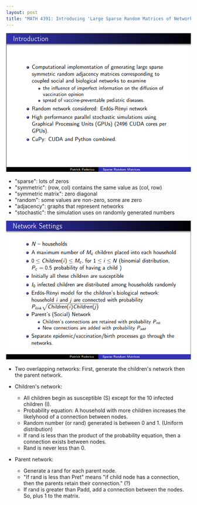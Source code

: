 ```yaml
---
layout: post
title: "MATH 4391: Introducing 'Large Sparse Random Matrices of Network Models' "
---
```


![Introduction slide](/assets/intro.png)
* "sparse": lots of zeros
* "symmetric": (row, col) contains the same value as (col, row)
* "symmetric matrix": zero diagonal
* "random": some values are non-zero, some are zero
* "adjacency": graphs that represent networks
* "stochastic": the simulation uses on randomly generated numbers


![Network settings slide](/assets/network_settings.png)
* Two overlapping networks: First, generate the children's network then the parent network.

* Children's network:
    * All children begin as susceptible (S) except for the 10 infected children (I).
    * Probability equation: A household with more children increases the likelyhood of a connection between nodes.
    * Random number (or rand) generated is between 0 and 1. (Uniform distribution)
    * If rand is less than the product of the probability equation, then a connection exists between nodes.
    * Rand is never less than 0.

* Parent network:
    * Generate a rand for each parent node.
    * "If rand is less than Pret" means "if child node has a connection, then the parents retain their connection." (?)
    * If rand is greater than Padd, add a connection between the nodes. So, plus 1 to the matrix.